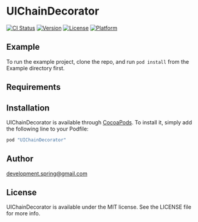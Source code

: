 # UIChainDecorator

[![CI Status](http://img.shields.io/travis/rudolphwong2002@gmail.com/UIChainDecorator.svg?style=flat)](https://travis-ci.org/rudolphwong2002@gmail.com/UIChainDecorator)
[![Version](https://img.shields.io/cocoapods/v/UIChainDecorator.svg?style=flat)](http://cocoapods.org/pods/UIChainDecorator)
[![License](https://img.shields.io/cocoapods/l/UIChainDecorator.svg?style=flat)](http://cocoapods.org/pods/UIChainDecorator)
[![Platform](https://img.shields.io/cocoapods/p/UIChainDecorator.svg?style=flat)](http://cocoapods.org/pods/UIChainDecorator)

## Example

To run the example project, clone the repo, and run `pod install` from the Example directory first.

## Requirements

## Installation

UIChainDecorator is available through [CocoaPods](http://cocoapods.org). To install
it, simply add the following line to your Podfile:

```ruby
pod "UIChainDecorator"
```

## Author

development.spring@gmail.com

## License

UIChainDecorator is available under the MIT license. See the LICENSE file for more info.
